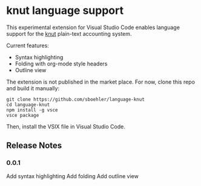 # knut language support

This experimental extension for Visual Studio Code enables language support for the [knut](https://github.com/sboehler/knut) plain-text accounting system.

Current features:
- Syntax highlighting
- Folding with org-mode style headers
- Outline view

The extension is not published in the market place. For now, clone this repo and build it manually:

```shell
git clone https://github.com/sboehler/language-knut
cd language-knut
npm install -g vsce
vsce package
```

Then, install the VSIX file in Visual Studio Code.

## Release Notes

### 0.0.1

Add syntax highlighting 
Add folding
Add outline view
